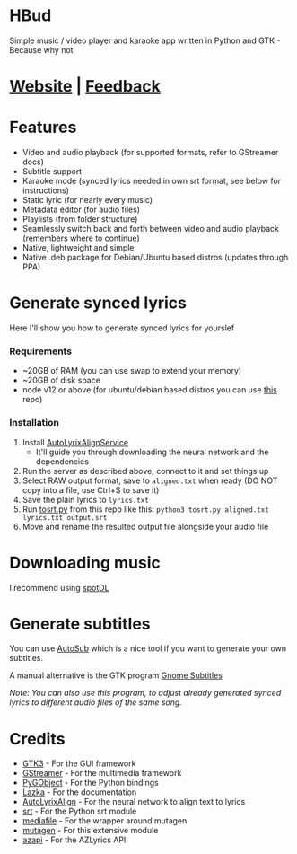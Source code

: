 # HBud
Simple music / video player and karaoke app written in Python and GTK - Because why not

# [Website](https://swanux.github.io/hbud.html) | [Feedback](https://swanux.github.io/feedbacks.html)

# Features
- Video and audio playback (for supported formats, refer to GStreamer docs)
- Subtitle support
- Karaoke mode (synced lyrics needed in own srt format, see below for instructions)
- Static lyric (for nearly every music)
- Metadata editor (for audio files)
- Playlists (from folder structure)
- Seamlessly switch back and forth between video and audio playback (remembers where to continue)
- Native, lightweight and simple
- Native .deb package for Debian/Ubuntu based distros (updates through PPA)

# Generate synced lyrics

Here I'll show you how to generate synced lyrics for yourslef

### Requirements

* ~20GB of RAM (you can use swap to extend your memory)
* ~20GB of disk space
* node v12 or above (for ubuntu/debian based distros you can use [this](https://github.com/nodesource/distributions) repo)

### Installation

1. Install [AutoLyrixAlignService](https://github.com/gazugafan/AutoLyrixAlignService)
    - It'll guide you through downloading the neural network and the dependencies
2. Run the server as described above, connect to it and set things up
3. Select RAW output format, save to `aligned.txt` when ready (DO NOT copy into a file, use Ctrl+S to save it)
4. Save the plain lyrics to `lyrics.txt`
5. Run [tosrt.py](https://github.com/swanux/hbud/blob/master/tools/) from this repo like this: `python3 tosrt.py aligned.txt lyrics.txt output.srt`
7. Move and rename the resulted output file alongside your audio file

# Downloading music

I recommend using [spotDL](https://github.com/spotDL/spotify-downloader)

# Generate subtitles

You can use [AutoSub](https://github.com/abhirooptalasila/AutoSub) which is a nice tool if you want to generate your own subtitles.

A manual alternative is the GTK program [Gnome Subtitles](https://gnomesubtitles.org)

*Note: You can also use this program, to adjust already generated synced lyrics to different audio files of the same song.*

# Credits
* [GTK3](https://www.gtk.org) - For the GUI framework
* [GStreamer](https://gstreamer.freedesktop.org) - For the multimedia framework
* [PyGObject](https://pygobject.readthedocs.io/en/latest/) - For the Python bindings
* [Lazka](https://lazka.github.io/pgi-docs/) - For the documentation
* [AutoLyrixAlign](https://github.com/chitralekha18/AutoLyrixAlign) - For the neural network to align text to lyrics
* [srt](https://pypi.org/project/srt/) - For the Python srt module
* [mediafile](https://pypi.org/project/mediafile/) - For the wrapper around mutagen
* [mutagen](https://pypi.org/project/mutagen/) - For this extensive module
* [azapi](https://github.com/elmoiv/azapi) - For the AZLyrics API
